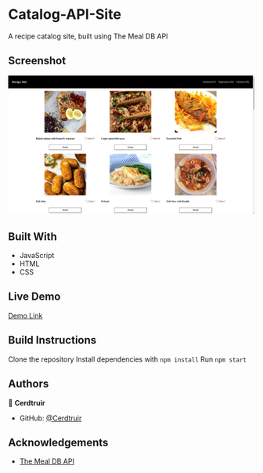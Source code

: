 # Catalog-API-Site

A recipe catalog site, built using The Meal DB API

## Screenshot

![Screenshot](recipe-screenshot.png)

## Built With

- JavaScript
- HTML
- CSS

## Live Demo

[Demo Link](https://cerdtruir.github.io/Catalog-API/)

## Build Instructions

Clone the repository
Install dependencies with `npm install`
Run `npm start`

## Authors

👤 **Cerdtruir**

- GitHub: [@Cerdtruir](https://github.com/Cerdtruir)

## Acknowledgements

- [The Meal DB API](https://www.themealdb.com/)
